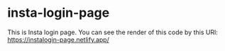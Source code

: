 # insta-login-page
This is Insta login page.
You can see the render of this code by this URl: https://instalogin-page.netlify.app/
